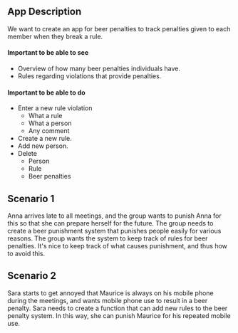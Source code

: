 
## App Description
We want to create an app for beer penalties to track penalties given to each member when they break a rule.  

#### Important to be able to see
* Overview of how many beer penalties individuals have.
* Rules regarding violations that provide penalties.

#### Important to be able to do
* Enter a new rule violation
  * What a rule
  * What a person
  * Any comment
* Create a new rule.
* Add new person.
* Delete
  * Person
  * Rule
  * Beer penalties






## Scenario 1
Anna arrives late to all meetings, and the group wants to punish Anna for this so that she can prepare herself for the future.
The group needs to create a beer punishment system that punishes people easily for various reasons. The group wants the system to keep track of rules for beer penalties. It's nice to keep track of what causes punishment, and thus how to avoid this.

## Scenario 2
Sara starts to get annoyed that Maurice is always on his mobile phone during the meetings, and wants mobile phone use to result in a beer penalty.
Sara needs to create a function that can add new rules to the beer penalty system. In this way, she can punish Maurice for his repeated mobile use.

